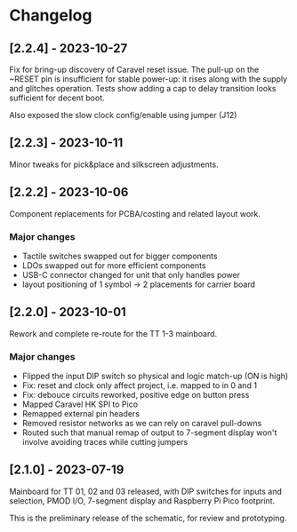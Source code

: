 # Changelog



## [2.2.4] - 2023-10-27

Fix for bring-up discovery of Caravel reset issue.  The pull-up on the ~RESET pin is insufficient for stable power-up: it rises along with the supply and glitches operation.  Tests show adding a cap to delay transition looks sufficient for decent boot.

Also exposed the slow clock config/enable using jumper (J12)


## [2.2.3] - 2023-10-11

Minor tweaks for pick&place and silkscreen adjustments.


## [2.2.2] - 2023-10-06

Component replacements for PCBA/costing and related layout work.

### Major changes

- Tactile switches swapped out for bigger components
- LDOs swapped out for more efficient components
- USB-C connector changed for unit that only handles power
- layout positioning of 1 symbol -> 2 placements for carrier board

## [2.2.0] - 2023-10-01

Rework and complete re-route for the TT 1-3 mainboard.

### Major changes

- Flipped the input DIP switch so physical and logic match-up (ON is high)
- Fix: reset and clock only affect project, i.e. mapped to in 0 and 1
- Fix: debouce circuits reworked, positive edge on button press
- Mapped Caravel HK SPI to Pico
- Remapped external pin headers
- Removed resistor networks as we can rely on caravel pull-downs
- Routed such that manual remap of output to 7-segment display won't involve avoiding traces while cutting jumpers   

## [2.1.0] - 2023-07-19

Mainboard for TT 01, 02 and 03 released, with DIP switches for inputs and selection, PMOD I/O,
7-segment display and Raspberry Pi Pico footprint.

This is the preliminary release of the schematic, for review and prototyping.
